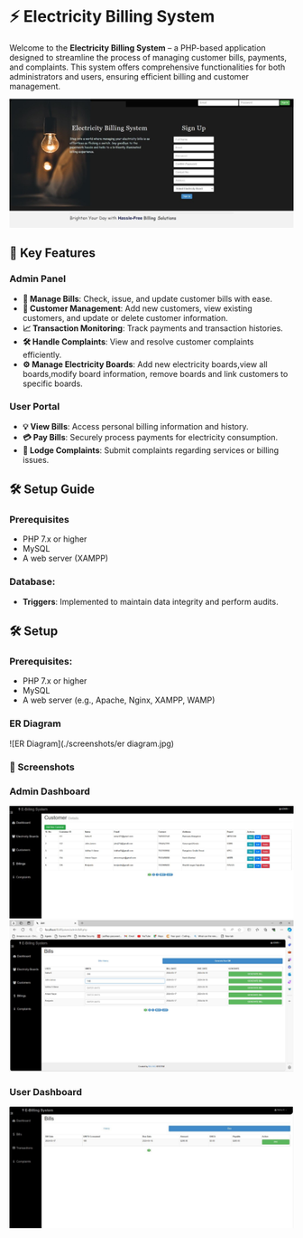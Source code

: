 # ⚡ Electricity Billing System

Welcome to the **Electricity Billing System** – a PHP-based application designed to streamline the process of managing customer bills, payments, and complaints. This system offers comprehensive functionalities for both administrators and users, ensuring efficient billing and customer management.

![Electricity Billing System](./screenshots/main.jpg)

## 🌟 Key Features

### Admin Panel
- **🧾 Manage Bills**: Check, issue, and update customer bills with ease.
- **👥 Customer Management**: Add new customers, view existing customers, and update or delete customer information.
- **📈 Transaction Monitoring**: Track payments and transaction histories.
- **🛠️ Handle Complaints**: View and resolve customer complaints efficiently.
- **⚙️ Manage Electricity Boards**: Add new electricity boards,view all boards,modify board information, remove boards and link customers to specific boards.
### User Portal
- **💡 View Bills**: Access personal billing information and history.
- **💳 Pay Bills**: Securely process payments for electricity consumption.
- **📣 Lodge Complaints**: Submit complaints regarding services or billing issues.

## 🛠️ Setup Guide

### Prerequisites
- PHP 7.x or higher
- MySQL
- A web server (XAMPP)

### Database:
- **Triggers**: Implemented to maintain data integrity and perform audits.

## 🛠️ Setup

### Prerequisites:
- PHP 7.x or higher
- MySQL
- A web server (e.g., Apache, Nginx, XAMPP, WAMP)
### ER Diagram
![ER Diagram](./screenshots/er diagram.jpg)
### 📸 Screenshots
### Admin Dashboard
![Admin Dashboard](./screenshots/customer.jpg)
![Admin Dashboard](./screenshots/generate_bills.jpg)

### User Dashboard
![User Dashboard](./screenshots/bills.jpg)


